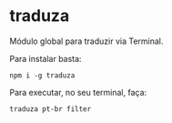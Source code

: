 # traduza

Módulo global para traduzir via Terminal.

Para instalar basta:

```
npm i -g traduza
```

Para executar, no seu terminal, faça:

```
traduza pt-br filter
```
